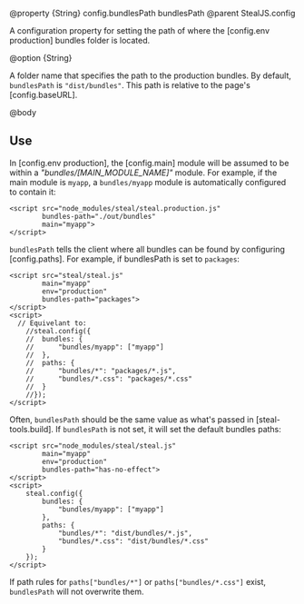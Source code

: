 @property {String} config.bundlesPath bundlesPath
@parent StealJS.config

A configuration property for setting the path of where the [config.env production] 
bundles folder is located.

@option {String} 

A folder name that specifies the path to the production bundles.  By default,
`bundlesPath` is `"dist/bundles"`. This path is relative to the page's [config.baseURL].

@body

## Use

In [config.env production], the [config.main] module will be assumed to be within a 
_"bundles/[MAIN\_MODULE\_NAME]"_ module. For example, if the main module is `myapp`,
a `bundles/myapp` module is automatically configured to contain it:

```
<script src="node_modules/steal/steal.production.js"
		bundles-path="./out/bundles"
        main="myapp">
</script>
```

`bundlesPath` tells the client where all bundles can be found by configuring
[config.paths]. For example, if bundlesPath is set to `packages`:

```
<script src="steal/steal.js"
        main="myapp"
        env="production"
        bundles-path="packages">
</script>
<script>
  // Equivelant to:
	//steal.config({
	//	bundles: {
	//		"bundles/myapp": ["myapp"]
	//	},
	//	paths: {
	//		"bundles/*": "packages/*.js",
	//		"bundles/*.css": "packages/*.css"
	//	}
	//});
</script>
```

Often, `bundlesPath` should be the same value as what's passed in [steal-tools.build]. If `bundlesPath` is not set, it will set the default bundles paths:

```
<script src="node_modules/steal/steal.js"
        main="myapp"
        env="production"
        bundles-path="has-no-effect">
</script>
<script>
	steal.config({
		bundles: {
			"bundles/myapp": ["myapp"]
		},
		paths: {
			"bundles/*": "dist/bundles/*.js",
			"bundles/*.css": "dist/bundles/*.css"
		}
	});
</script>
```

If path rules for `paths["bundles/*"]` or `paths["bundles/*.css"]`
exist, `bundlesPath` will not overwrite them.
